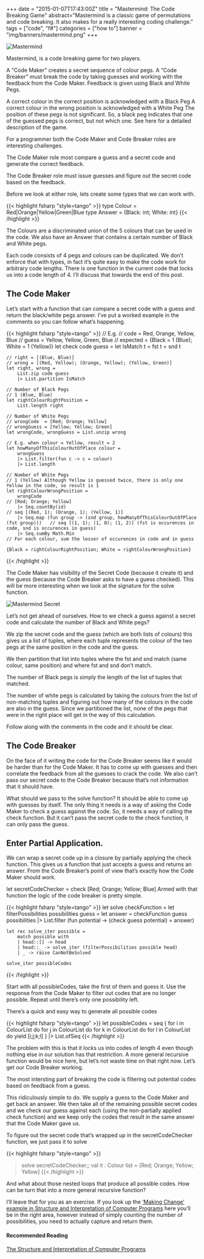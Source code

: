 +++
date = "2015-01-07T17:43:00Z"
title = "Mastermind: The Code Breaking Game"
abstract="Mastermind is a classic game of permutations and code breaking. It also makes for a really interesting coding challenge."
tags = ["code", "f#"]
categories = ["how to"]
banner = "img/banners/mastermind.png"
+++

![Mastermind](/img/mastermind.png)

Mastermind, is a code breaking game for two players.

A “Code Maker” creates a secret sequence of colour pegs. A “Code Breaker” must break the code by taking guesses and working with the feedback from the Code Maker. Feedback is given using Black and White Pegs.

A correct colour in the correct position is acknowledged with a Black Peg
A correct colour in the wrong position is acknowledged with a White Peg
The position of these pegs is not significant. So, a black peg indicates that one of the guessed pegs is correct, but not which one.
See here for a detailed description of the game.

For a programmer both the Code Maker and Code Breaker roles are interesting challenges.

The Code Maker role most compare a guess and a secret code and generate the correct feedback.

The Code Breaker role must issue guesses and figure out the secret code based on the feedback.

Before we look at either role, lets create some types that we can work with.

{{< highlight fsharp "style=tango" >}}
type Colour = Red|Orange|Yellow|Green|Blue
type Answer = {Black: int; White: int}
{{< /highlight >}}

The Colours are a discriminated union of the 5 colours that can be used in the code. We also have an Answer that contains a certain number of Black and White pegs.

Each code consists of 4 pegs and colours can be duplicated. We don’t enforce that with types, in fact it’s quite easy to make the code work for arbitrary code lengths. There is one function in the current code that locks us into a code length of 4. I’ll discuss that towards the end of this post.

## The Code Maker
Let’s start with a function that can compare a secret code with a guess and return the black/white pegs answer. I’ve put a worked example in the comments so you can follow what’s happening.

{{< highlight fsharp "style=tango" >}}
// E.g.
// code     = Red, Orange, Yellow, Blue
// guess    = Yellow, Yellow, Green, Blue
// expected = {Black = 1 (Blue); White = 1 (Yellow)}
let check code guess =
    let IsMatch t = fst t = snd t

    // right = [(Blue, Blue)]
    // wrong = [(Red, Yellow); (Orange, Yellow); (Yellow, Green)]
    let right, wrong =
        List.zip code guess
        |> List.partition IsMatch
 
    // Number of Black Pegs
    // 1 (Blue, Blue)
    let rightColourRightPosition =
        List.length right

    // Number of White Pegs
    // wrongCode  = [Red; Orange; Yellow]
    // wrongGuess = [Yellow; Yellow; Green]
    let wrongCode, wrongGuess = List.unzip wrong 

    // E.g. when colour = Yellow, result = 2
    let howManyOfThisColourOutOfPlace colour =
        wrongGuess
        |> List.filter(fun c -> c = colour)
        |> List.length

    // Number of White Pegs
    // 1 (Yellow) Although Yellow is guessed twice, there is only one Yellow in the code, so result is 1
    let rightColourWrongPosition =
        wrongCode                                                                          // [Red; Orange; Yellow]
        |> Seq.countBy(id)                                                                 // seq [(Red, 1); (Orange, 1); (Yellow, 1)]
        |> Seq.map (fun group -> (snd group, howManyOfThisColourOutOfPlace (fst group)))   // seq [(1, 1); (1, 0); (1, 2)] (fst is occurences in code, snd is occurences in guess)
        |> Seq.sumBy Math.Min                                                              // For each colour, sum the lesser of occurences in code and in guess

    {Black = rightColourRightPosition; White = rightColourWrongPosition}
{{< /highlight >}}

The Code Maker has visibility of the Secret Code (because it create it) and the guess (because the Code Breaker asks to have a guess checked). This will be more interesting when we look at the signature for the solve function.

![Mastermind Secret](/img/mastermind-secret.png)

Let’s not get ahead of ourselves. How to we check a guess against a secret code and calculate the number of Black and White pegs?

We zip the secret code and the guess (which are both lists of colours) this gives us a list of tuples, where each tuple represents the colour of the two pegs at the same position in the code and the guess.

We then partition that list into tuples where the fst and snd match (same colour, same position) and where fst and snd don’t match.

The number of Black pegs is simply the length of the list of tuples that matched.

The number of white pegs is calculated by taking the colours from the list of non-matching tuples and figuring out how many of the colours in the code are also in the guess. Since we partitioned the list, none of the pegs that were in the right place will get in the way of this calculation.

Follow along with the comments in the code and it should be clear.

## The Code Breaker
On the face of it writing the code for the Code Breaker seems like it would be harder than for the Code Maker. It has to come up with guesses and then correlate the feedback from all the guesses to crack the code. We also can’t pass our secret code to the Code Breaker because that’s not information that it should have.

What should we pass to the solve function? It should be able to come up with guesses by itself. The only thing it needs is a way of asking the Code Maker to check a guess against the code. So, it needs a way of calling the check function. But it can’t pass the secret code to the check function, it can only pass the guess.

## Enter Partial Application.

We can wrap a secret code up in a closure by partially applying the check function. This gives us a function that just accepts a guess and returns an answer. From the Code Breaker’s point of view that’s exactly how the Code Maker should work.

let secretCodeChecker = check [Red; Orange; Yellow; Blue]
Armed with that function the logic of the code breaker is pretty simple.

{{< highlight fsharp "style=tango" >}}
let solve checkFunction =
    let filterPossibilities possibilities guess =
        let answer = checkFunction guess
        possibilities
        |> List.filter (fun potential -> (check guess potential) = answer)

    let rec solve_iter possible =
        match possible with
        | head::[] -> head
        | head::_ -> solve_iter (filterPossibilities possible head)
        | _ -> raise CanNotBeSolved

    solve_iter possibleCodes
{{< /highlight >}}

Start with all possibleCodes, take the first of them and guess it. Use the response from the Code Maker to filter out codes that are no longer possible. Repeat until there’s only one possibility left.

There’s a quick and easy way to generate all possible codes

{{< highlight fsharp "style=tango" >}}
let possibleCodes =
    seq {
            for i in ColourList do
                for j in ColourList do
                    for k in ColourList do
                        for l in ColourList do
                            yield [i;j;k;l]
    }
    |> List.ofSeq
{{< /highlight >}}

The problem with this is that it locks us into codes of length 4 even though nothing else in our solution has that restriction. A more general recursive function would be nice here, but let’s not waste time on that right now. Let’s get our Code Breaker working.

The most intersting part of breaking the code is filtering out potential codes based on feedback from a guess.

This ridiculously simple to do. We supply a guess to the Code Maker and get back an answer. We then take all of the remaining possible secret codes and we check our guess against each (using the non-partially applied check function) and we keep only the codes that result in the same answer that the Code Maker gave us.

To figure out the secret code that’s wrapped up in the secretCodeChecker function, we just pass it to solve

{{< highlight fsharp "style=tango" >}}
> solve secretCodeChecker;;
val it : Colour list = [Red; Orange; Yellow; Yellow]
{{< /highlight >}}

And what about those nested loops that produce all possible codes. How can be turn that into a more general recursive function?

I’ll leave that for you as an exercise. If you look up the [‘Making Change’ example in Structure and Interpretation of Computer Programs](https://mitpress.mit.edu/sicp/full-text/book/book-Z-H-11.html#%_sec_1.2.2) here you’ll be in the right area, however instead of simply counting the number of possibilities, you need to actually capture and return them.

#### Recommended Reading
[The Structure and Interpretation of Computer Programs](https://mitpress.mit.edu/sicp/full-text/book/book.html)